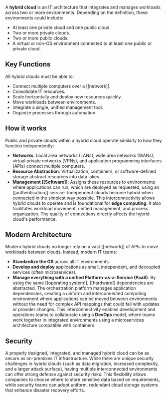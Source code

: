 A **hybrid cloud** is an IT architecture that integrates and manages workloads across two or more environments. Depending on the definition, these environments could include:
- At least one private cloud and one public cloud.
- Two or more private clouds.
- Two or more public clouds.
- A virtual or non-OS environment connected to at least one public or private cloud.
## Key Functions
All hybrid clouds must be able to:
- Connect multiple computers over a [[network]].
- Consolidate IT resources.
- Scale horizontally and deploy new resources quickly.
- Move workloads between environments.
- Integrate a single, unified management tool.
- Organize processes through automation.
## How it works
Public and private clouds within a hybrid cloud operate similarly to how they function independently:
- **Networks**: Local area networks (LANs), wide area networks (WANs), virtual private networks (VPNs), and application programming interfaces (APIs) connect multiple computers.
- **Resource Abstraction**: Virtualization, containers, or software-defined storage abstract resources into data lakes.
- **Management [[Software]]**: Assigns these resources to environments where applications can run, which are deployed as requested, using an [[authentication]] service.
Independent clouds become hybrid when connected in the simplest way possible. This interconnectivity allows hybrid clouds to operate and is foundational for **edge computing**. It also facilitates workload movement, unified management, and process organization. The quality of connections directly affects the hybrid cloud's performance.
## Modern Architecture
Modern hybrid clouds no longer rely on a vast [[network]] of APIs to move workloads between clouds. Instead, modern IT teams:
- **Standardize the OS** across all IT environments.
- **Develop and deploy** applications as small, independent, and decoupled services (often microservices).
- **Manage everything with a unified Platform-as-a-Service (PaaS)**.
By using the same [[operating system]], [[hardware]] dependencies are abstracted. The orchestration platform manages application dependencies, creating a uniform and interconnected computing environment where applications can be moved between environments without the need for complex API mappings that could fail with updates or provider changes.
This interconnectivity enables development and operations teams to collaborate using a **DevOps** model, where teams work together in integrated environments using a microservices architecture compatible with containers.
## Security
A properly designed, integrated, and managed hybrid cloud can be as secure as on-premises IT infrastructure. While there are unique security challenges in hybrid clouds (such as data migration, increased complexity, and a larger attack surface), having multiple interconnected environments can offer strong defense against security risks. This flexibility allows companies to choose where to store sensitive data based on requirements, while security teams can adopt uniform, redundant cloud storage systems that enhance disaster recovery efforts.